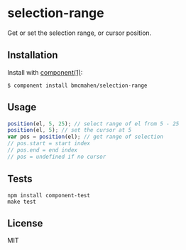 
# selection-range

  Get or set the selection range, or cursor position.

## Installation

  Install with [component(1)](http://component.io):

    $ component install bmcmahen/selection-range

## Usage

```javascript
position(el, 5, 25); // select range of el from 5 - 25
position(el, 5); // set the cursor at 5
var pos = position(el); // get range of selection
// pos.start = start index
// pos.end = end index
// pos = undefined if no cursor
```

## Tests

```
npm install component-test
make test
```

## License

  MIT
